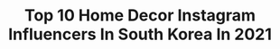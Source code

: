 ---
title: Top 10 Home Decor Instagram Influencers In South Korea In 2021
description: >-
  Find top home decor Instagram influencers in South Korea in 2021. Most popular hashtags: #homedecor #interior #home #daily.
platform: Instagram
hits: 11
text_top: Discover the best Instagram accounts on inBeat.
text_bottom: Our database aggregates 11 Instagram influencers like this in South Korea for you to collaborate.
profiles:
  - username: "fleur__belle"
    fullname: >-
      𝒀𝒖𝒏𝑱𝒆𝒐𝒏𝒈 플레르벨👑
    bio: >-
      ’𝑆𝑎𝑙𝑜𝑛 𝐷𝑒 𝐻𝑤𝑎’ 어쩌면 그림같은 이야기 ▫️프렌치침구, 레이스베드, 블랭킷 공구 𝐂𝐥𝗼𝐬𝐞 유튜브, 블로그 아래링크 #윤정house🌸 #yj_atelier
    location: "South Korea"
    followers: 24322
    engagement: 206
    commentsToLikes: 0.098342
    id: ck6tpzecmoiz40j71bghwkr48
    verified: false
    hashtags: "#dailylook, #livingroomdecor, #ootd, #countrycottage"
  - username: "tiamo_doha"
    fullname: >-
      지 원
    bio: >-
      집, 시행착오 끝에 내 취향을 알아가는 곳. ⠀⠀⠀⠀ ⌛️11.20~ 몽비쥬 차렵이불 공구
    location: "South Korea"
    followers: 50706
    engagement: 308
    commentsToLikes: 0.028066
    id: ckapam3s7wnha0i785m6p07og
    verified: false
    hashtags: "#onthetable, #homedecor, #cozyhome, #roomdecor"
  - username: "nana.ming"
    fullname: >-
      그리다오늘 | 민지 | minji
    bio: >-
      내가 그려낸 오늘의 장면 🕰
    location: "South Korea"
    followers: 47850
    engagement: 265
    commentsToLikes: 0.045482
    id: ck6uidwqleink0j71vybf977a
    verified: false
    hashtags: "#interior, #foodie, #woodinterior, #myhome"
  - username: "_seubi"
    fullname: >-
      seubi / 서비
    bio: >-
      연애중 인스타, 유튜브 외 🙅🏻‍♂️ 🎥유튜브 채널 | 서비
    location: "South Korea"
    followers: 22340
    engagement: 220
    commentsToLikes: 0.050199
    id: ck5zofuy5qh3x0i14zck3f2q7
    verified: false
    hashtags: "#home, #food, #onthetable, #cooking"
  - username: "jjeong.0125"
    fullname: >-
      jjeong
    bio: >-
      🏠 👗 👜 ☕️ 디엠으로 제품 문의 받지 않아요 🙅🏻‍♀️
    location: "South Korea"
    followers: 79115
    engagement: 104
    commentsToLikes: 0.007372
    id: ck9wdjbrnfwcc0j7837zavloo
    verified: false
    hashtags: "#instagram, #home, #interior, #homestyle"
  - username: "zamzam0804"
    fullname: >-
      잼잼
    bio: >-
      잼,빵,파이 그리고 집순이🌿🐈🐈🐕
    location: "South Korea"
    followers: 5070
    engagement: 856
    commentsToLikes: 0.015757
    id: ck9weuqfmlxcq0j78y90grw0r
    verified: false
    hashtags: "#like4likes, #interior, #homedecor, #myroom"
  - username: "michykim"
    fullname: >-
      이동은 심리상담
    bio: >-
      Licensed Clinical Counselor Philippians 4:12-13 #이동은심리상담
    location: "South Korea"
    followers: 10966
    engagement: 628
    commentsToLikes: 0.087552
    id: ckap16plhta7u0i78l63jx1ht
    verified: false
    hashtags: "#adoptdontshop, #10, #counselor, #selflove"
  - username: "_aeppol"
    fullname: >-
      애뽈
    bio: >-
      <애뽈의 2021 숲소녀 다이어리&달력>프로젝트 오픈했어요!
    location: "South Korea"
    followers: 227438
    engagement: 426
    commentsToLikes: 0.014060
    id: ck139tr05n2j50i19db61vvga
    verified: false
    hashtags: "#2021, #draw, #forestgirl, #forestgirlsdiary"
  - username: "ladyshome_"
    fullname: >-
      레이디스홈
    bio: >-
      
    location: "South Korea"
    followers: 52964
    engagement: 104
    commentsToLikes: 0.153141
    id: ck5q2gkq3fwt00i11w304clxs
    verified: false
    hashtags: "#homedesign, #labscent, #laconviette, #30"
  - username: "sera_1689"
    fullname: >-
      세라
    bio: >-
      맛있는거 조하❤️
    location: "South Korea"
    followers: 2461
    engagement: 1282
    commentsToLikes: 0.110224
    id: ck14jjcahkne60i198nm5iemq
    verified: false
    hashtags: "#onthetable, #homesweethome, #ad, #delicious"
---
